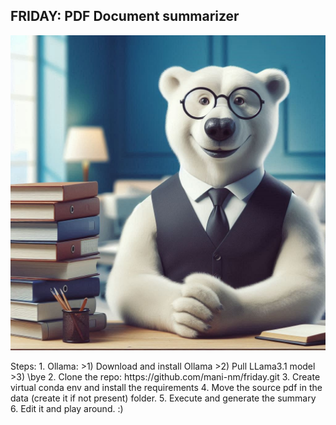 ## FRIDAY: PDF Document summarizer
<p align="center">
    <img src="images/friday_bear.jpeg" alt="Friday AI" width="600">
</p>
Steps:
1. Ollama:
>1) Download and install Ollama
>2) Pull LLama3.1 model 
>3) \bye
2. Clone the repo: https://github.com/mani-nm/friday.git
3. Create virtual conda env and install the requirements
4. Move the source pdf in the data (create it if not present) folder.
5. Execute and generate the summary
6. Edit it and play around. :)
